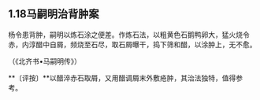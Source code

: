 ## 1.18马嗣明治背肿案

杨令患背肿，嗣明以炼石涂之便差。作炼石法，以粗黄色石鹅鸭卵大，猛火烧令赤，内淳醋中自屑，频烧至石尽，取石屑曝干，捣下筛和醋，以涂肿上，无不愈。

（《北齐书•马嗣明传》）

**〔评按〕**以醋淬赤石取屑，又用醋调屑末外敷疮肿，其治法独特，值得参考。
